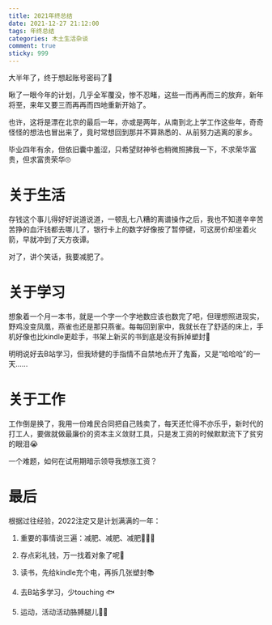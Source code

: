 ```yaml
---
title: 2021年终总结
date: 2021-12-27 21:12:00
tags: 年终总结
categories: 木土生活杂谈
comment: true
sticky: 999
---
```


大半年了，终于想起账号密码了🙇

瞅了一眼今年的计划，几乎全军覆没，惨不忍睹，这些一而再再而三的放弃，新年将至，来年又要三而再再而四地重新开始了。

也许，这将是漂在北京的最后一年，亦或是两年，从南到北上学工作这些年，奇奇怪怪的想法也冒出来了，竟时常想回到那并不算熟悉的、从前努力逃离的家乡。

毕业四年有余，但依旧囊中羞涩，只希望财神爷也稍微照拂我一下，不求荣华富贵，但求富贵荣华🙄

# 关于生活

存钱这个事儿得好好说道说道，一顿乱七八糟的离谱操作之后，我也不知道辛辛苦苦挣的血汗钱都去哪儿了，银行卡上的数字好像按了暂停键，可这房价却坐着火箭，早就冲到了天方夜谭。

对了，讲个笑话，我要减肥了。

# 关于学习

想象着一个月一本书，就是一个字一个字地数应该也数完了吧，但理想照进现实，野鸡没变凤凰，燕雀也还是那只燕雀。每每回到家中，我就长在了舒适的床上，手机好像也比kindle更趁手，书架上新买的书到底是没有拆掉塑封🤣

明明说好去B站学习，但我矫健的手指情不自禁地点开了鬼畜，又是“哈哈哈”的一天……

# 关于工作

工作倒是换了，我用一份难民合同把自己贱卖了，每天还忙得不亦乐乎，新时代的打工人，要做就做最廉价的资本主义敛财工具，只是发工资的时候默默流下了贫穷的眼泪😭

一个难题，如何在试用期暗示领导我想涨工资？

# 最后

根据过往经验，2022注定又是计划满满的一年：

1. 重要的事情说三遍：减肥、减肥、减肥🏃🏻‍♀️

2. 存点彩礼钱，万一找着对象了呢👰

3. 读书，先给kindle充个电，再拆几张塑封📚

4. 去B站多学习，少touching 🐟

5. 运动，活动活动胳膊腿儿🦵🏻